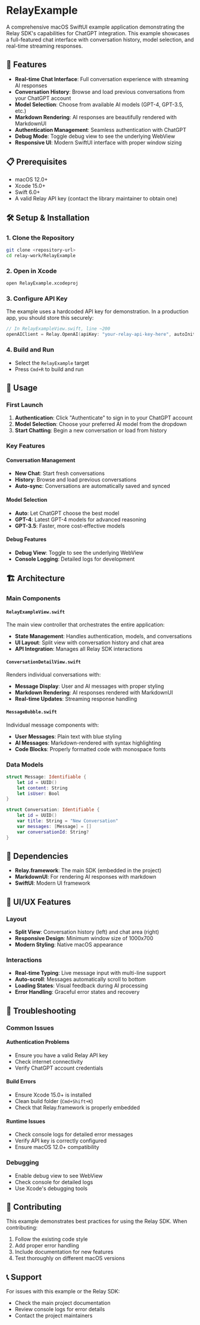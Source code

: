 # RelayExample

A comprehensive macOS SwiftUI example application demonstrating the Relay SDK's capabilities for ChatGPT integration. This example showcases a full-featured chat interface with conversation history, model selection, and real-time streaming responses.

## 🚀 Features

- **Real-time Chat Interface**: Full conversation experience with streaming AI responses
- **Conversation History**: Browse and load previous conversations from your ChatGPT account
- **Model Selection**: Choose from available AI models (GPT-4, GPT-3.5, etc.)
- **Markdown Rendering**: AI responses are beautifully rendered with MarkdownUI
- **Authentication Management**: Seamless authentication with ChatGPT
- **Debug Mode**: Toggle debug view to see the underlying WebView
- **Responsive UI**: Modern SwiftUI interface with proper window sizing

## 📋 Prerequisites

- macOS 12.0+
- Xcode 15.0+
- Swift 6.0+
- A valid Relay API key (contact the library maintainer to obtain one)

## 🛠️ Setup & Installation

### 1. Clone the Repository

```bash
git clone <repository-url>
cd relay-work/RelayExample
```

### 2. Open in Xcode

```bash
open RelayExample.xcodeproj
```

### 3. Configure API Key

The example uses a hardcoded API key for demonstration. In a production app, you should store this securely:

```swift
// In RelayExampleView.swift, line ~200
openAIClient = Relay.OpenAI(apiKey: "your-relay-api-key-here", autoInitialize: true)
```

### 4. Build and Run

- Select the `RelayExample` target
- Press `Cmd+R` to build and run

## 🎯 Usage

### First Launch

1. **Authentication**: Click "Authenticate" to sign in to your ChatGPT account
2. **Model Selection**: Choose your preferred AI model from the dropdown
3. **Start Chatting**: Begin a new conversation or load from history

### Key Features

#### Conversation Management

- **New Chat**: Start fresh conversations
- **History**: Browse and load previous conversations
- **Auto-sync**: Conversations are automatically saved and synced

#### Model Selection

- **Auto**: Let ChatGPT choose the best model
- **GPT-4**: Latest GPT-4 models for advanced reasoning
- **GPT-3.5**: Faster, more cost-effective models

#### Debug Features

- **Debug View**: Toggle to see the underlying WebView
- **Console Logging**: Detailed logs for development

## 🏗️ Architecture

### Main Components

#### `RelayExampleView.swift`

The main view controller that orchestrates the entire application:

- **State Management**: Handles authentication, models, and conversations
- **UI Layout**: Split view with conversation history and chat area
- **API Integration**: Manages all Relay SDK interactions

#### `ConversationDetailView.swift`

Renders individual conversations with:

- **Message Display**: User and AI messages with proper styling
- **Markdown Rendering**: AI responses rendered with MarkdownUI
- **Real-time Updates**: Streaming response handling

#### `MessageBubble.swift`

Individual message components with:

- **User Messages**: Plain text with blue styling
- **AI Messages**: Markdown-rendered with syntax highlighting
- **Code Blocks**: Properly formatted code with monospace fonts

### Data Models

```swift
struct Message: Identifiable {
    let id = UUID()
    let content: String
    let isUser: Bool
}

struct Conversation: Identifiable {
    let id = UUID()
    var title: String = "New Conversation"
    var messages: [Message] = []
    var conversationId: String?
}
```

## 🔧 Dependencies

- **Relay.framework**: The main SDK (embedded in the project)
- **MarkdownUI**: For rendering AI responses with markdown
- **SwiftUI**: Modern UI framework

## 📱 UI/UX Features

### Layout

- **Split View**: Conversation history (left) and chat area (right)
- **Responsive Design**: Minimum window size of 1000x700
- **Modern Styling**: Native macOS appearance

### Interactions

- **Real-time Typing**: Live message input with multi-line support
- **Auto-scroll**: Messages automatically scroll to bottom
- **Loading States**: Visual feedback during AI processing
- **Error Handling**: Graceful error states and recovery

## 🚨 Troubleshooting

### Common Issues

#### Authentication Problems

- Ensure you have a valid Relay API key
- Check internet connectivity
- Verify ChatGPT account credentials

#### Build Errors

- Ensure Xcode 15.0+ is installed
- Clean build folder (`Cmd+Shift+K`)
- Check that Relay.framework is properly embedded

#### Runtime Issues

- Check console logs for detailed error messages
- Verify API key is correctly configured
- Ensure macOS 12.0+ compatibility

### Debugging

- Enable debug view to see WebView
- Check console for detailed logs
- Use Xcode's debugging tools

## 🤝 Contributing

This example demonstrates best practices for using the Relay SDK. When contributing:

1. Follow the existing code style
2. Add proper error handling
3. Include documentation for new features
4. Test thoroughly on different macOS versions

## 📞 Support

For issues with this example or the Relay SDK:

- Check the main project documentation
- Review console logs for error details
- Contact the project maintainers
